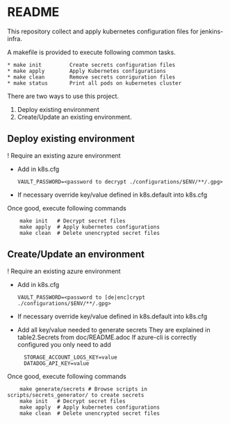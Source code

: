 # README

This repository collect and apply kubernetes configuration files for jenkins-infra.

A makefile is provided to execute following common tasks.

```
* make init         Create secrets configuration files
* make apply        Apply Kubernetes configurations 
* make clean        Remove secrets conriguration files
* make status       Print all pods on kubernetes cluster
```
There are two ways to use this project.

1. Deploy existing environment
2. Create/Update an existing environment.

## Deploy existing environment

! Require an existing azure environment

* Add in k8s.cfg 

    ```VAULT_PASSWORD=<password to decrypt ./configurations/$ENV/**/.gpg>```

* If necessary override key/value defined in k8s.default into k8s.cfg

Once good, execute following commands

```
    make init   # Decrypt secret files
    make apply  # Apply kubernetes configurations
    make clean  # Delete unencrypted secret files
```

## Create/Update an environment

! Require an existing azure environment

* Add in k8s.cfg

    ```VAULT_PASSWORD=<password to [de|enc]crypt ./configurations/$ENV/**/.gpg>```
* If necessary override key/value defined in k8s.default into k8s.cfg
* Add all key/value needed to generate secrets
  They are explained in table2.Secrets from doc/README.adoc
  If azure-cli is correctly configured you only need to add
  ```
    STORAGE_ACCOUNT_LOGS_KEY=value
    DATADOG_API_KEY=value
  ```

Once good, execute following commands

```
    make generate/secrets # Browse scripts in scripts/secrets_generator/ to create secrets
    make init   # Decrypt secret files
    make apply  # Apply kubernetes configurations
    make clean  # Delete unencrypted secret files
```
